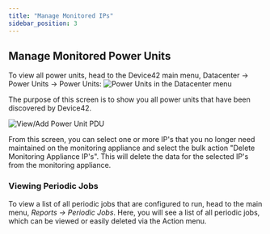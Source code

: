 ```yaml
---
title: "Manage Monitored IPs"
sidebar_position: 3
---
```


## Manage Monitored Power Units

To view all power units, head to the Device42 main menu, Datacenter -> Power Units -> Power Units: ![Power Units in the Datacenter menu](/assets/images/datacenter_powerunits_menu-hl.png)

The purpose of this screen is to show you all power units that have been discovered by Device42.

![View/Add Power Unit PDU](/assets/images/View_Add_Power_unit-PDU.png)

From this screen, you can select one or more IP's that you no longer need maintained on the monitoring appliance and select the bulk action "Delete Monitoring Appliance IP's". This will delete the data for the selected IP's from the monitoring appliance.

### Viewing Periodic Jobs

To view a list of all periodic jobs that are configured to run, head to the main menu, _Reports -> Periodic Jobs_. Here, you will see a list of all periodic jobs, which can be viewed or easily deleted via the Action menu.
